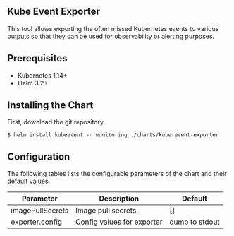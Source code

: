 
## Kube Event Exporter

This tool allows exporting the often missed Kubernetes events to various outputs so that they can be used for observability or alerting purposes.

## Prerequisites

- Kubernetes 1.14+
- Helm 3.2+

## Installing the Chart

First, download the git repository.

```shell
$ helm install kubeevent -n monitoring ./charts/kube-event-exporter
```

## Configuration
The following tables lists the configurable parameters of the chart and their default values.

| Parameter                             | Description                                                                                                                                                                                 | Default                         |
| ------------------------------------- | ------------------------------------------------------------------------------------------------------------------------------------------------------------------------------------------- | --------------------------------|
| imagePullSecrets    | Image pull secrets.                                                                                                                                                                         | []
| exporter.config    |  Config values for exporter                                                                                                                                                                       | dump to stdout

